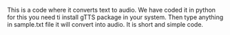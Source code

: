This is a code where it converts text to audio. 
We have coded it in python for this you need ti install gTTS package in your system. 
Then type anything in sample.txt file it will convert into audio.
It is short and simple code.
